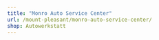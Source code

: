 ```yaml
---
title: "Monro Auto Service Center"
url: /mount-pleasant/monro-auto-service-center/
shop: Autowerkstatt
---
```


